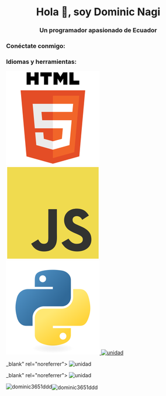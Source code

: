 <h1 align="center">Hola 👋, soy Dominic Nagi</h1>
<h3 align="center">Un programador apasionado de Ecuador</h3>

<h3 align="left">Conéctate conmigo:</h3>
<p align="izquierda">
</p>

<h3 align="left">Idiomas y herramientas:</h3>
<p align="izquierda"> <a href="https://www.w3.org/html/" target="_blank" rel="noreferrer"> <img src="https://raw.githubusercontent.com/devicons/devicon/master/icons/html5/html5-original-wordmark.svg" alt="html5" ancho="40" alto="40"/> </a> <a href="https://developer.mozilla.org/en-US/docs/Web/JavaScript" target="_blank" rel="noreferrer"> <img src="https://raw.githubusercontent.com/devicons/devicon/master/icons/javascript/javascript-original.svg" alt="javascript" ancho="40" alto="40"/> </a> <a href="https://www.python.org" target="_blank" rel="noreferrer"> <img src="https://raw.githubusercontent.com/devicons/devicon/master/icons/python/python-original.svg" alt="python" ancho="40" alto="40"/> </a> <a href="https://unity.com/" target="_blank" rel="noreferrer"> <img src="https://www.vectorlogo.zone/logos/unity3d/unity3d-icon.svg" alt="unidad" ancho="40" alto="40"/> </a> </p>_blank" rel="noreferrer"> <img src="https://www.vectorlogo.zone/logos/unity3d/unity3d-icon.svg" alt="unidad" ancho="40" alto="40"/> </a> </p>_blank" rel="noreferrer"> <img src="https://www.vectorlogo.zone/logos/unity3d/unity3d-icon.svg" alt="unidad" ancho="40" alto="40"/> </a> </p>

<p><img align="left" src="https://github-readme-stats.vercel.app/api/top-langs?username=dominic3651ddd&show_icons=true&locale=en&layout=compact" alt="dominic3651ddd" /></p>

<p> <img align="center" src="https://github-readme-stats.vercel.app/api?username=dominic3651ddd&show_icons=true&locale=en" alt="dominic3651ddd" /></p>

